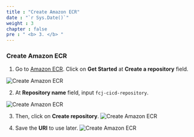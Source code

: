 ```yaml
---
title : "Create Amazon ECR"
date : "`r Sys.Date()`"
weight : 3
chapter : false
pre : " <b> 3. </b> "
---
```


### Create Amazon ECR
1. Go to [Amazon ECR](https://ap-southeast-1.console.aws.amazon.com/ecr/home?region=ap-southeast-1). Click on **Get Started** at **Create a repository** field.

![Create Amazon ECR](../../images/3.createecr/3.1.createecr.png?pc=60pt)

2. At **Repository name** field, input ```fcj-cicd-repository```.

![Create Amazon ECR](../../images/3.createecr/3.2.createecr.png?pc=90pt)

3. Then, click on **Create repository**.
![Create Amazon ECR](../../images/3.createecr/3.3.createecr.png?pc=90pt)

4. Save the **URI** to use later.
![Create Amazon ECR](../../images/3.createecr/3.4.createecr.png?pc=90pt)






